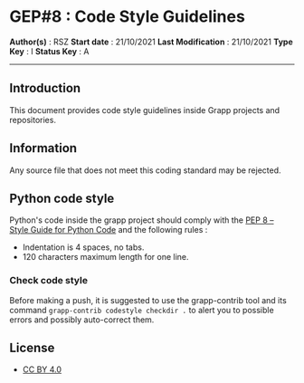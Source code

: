 # GEP#8 : 	Code Style Guidelines

__Author(s)__ : RSZ
__Start date__ : 21/10/2021
__Last Modification__ : 21/10/2021
__Type Key__ : I
__Status Key__ : A

----------------------

## Introduction

This document provides code style guidelines inside Grapp projects and repositories.

## Information

Any source file that does not meet this coding standard may be rejected.

## Python code style

Python's code inside the grapp project should comply with the [PEP 8 – Style Guide for Python Code](https://peps.python.org/pep-0008/) and the following rules :
- Indentation is 4 spaces, no tabs.
- 120 characters maximum length for one line.

### Check code style

Before making a push, it is suggested to use the grapp-contrib tool and its  command `grapp-contrib codestyle checkdir .` to alert you to possible errors and possibly auto-correct them.

## License

- [CC BY 4.0](https://creativecommons.org/licenses/by/4.0/)

